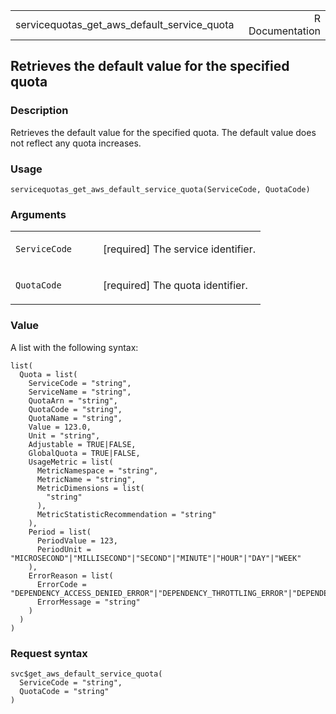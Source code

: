 <table style="width: 100%;">
<tbody>
<tr class="odd">
<td>servicequotas_get_aws_default_service_quota</td>
<td style="text-align: right;">R Documentation</td>
</tr>
</tbody>
</table>

## Retrieves the default value for the specified quota

### Description

Retrieves the default value for the specified quota. The default value
does not reflect any quota increases.

### Usage

    servicequotas_get_aws_default_service_quota(ServiceCode, QuotaCode)

### Arguments

<table>
<colgroup>
<col style="width: 35%" />
<col style="width: 65%" />
</colgroup>
<tbody>
<tr class="odd">
<td><code
id="servicequotas_get_aws_default_service_quota_:_ServiceCode">ServiceCode</code></td>
<td><p>[required] The service identifier.</p></td>
</tr>
<tr class="even">
<td><code
id="servicequotas_get_aws_default_service_quota_:_QuotaCode">QuotaCode</code></td>
<td><p>[required] The quota identifier.</p></td>
</tr>
</tbody>
</table>

### Value

A list with the following syntax:

    list(
      Quota = list(
        ServiceCode = "string",
        ServiceName = "string",
        QuotaArn = "string",
        QuotaCode = "string",
        QuotaName = "string",
        Value = 123.0,
        Unit = "string",
        Adjustable = TRUE|FALSE,
        GlobalQuota = TRUE|FALSE,
        UsageMetric = list(
          MetricNamespace = "string",
          MetricName = "string",
          MetricDimensions = list(
            "string"
          ),
          MetricStatisticRecommendation = "string"
        ),
        Period = list(
          PeriodValue = 123,
          PeriodUnit = "MICROSECOND"|"MILLISECOND"|"SECOND"|"MINUTE"|"HOUR"|"DAY"|"WEEK"
        ),
        ErrorReason = list(
          ErrorCode = "DEPENDENCY_ACCESS_DENIED_ERROR"|"DEPENDENCY_THROTTLING_ERROR"|"DEPENDENCY_SERVICE_ERROR"|"SERVICE_QUOTA_NOT_AVAILABLE_ERROR",
          ErrorMessage = "string"
        )
      )
    )

### Request syntax

    svc$get_aws_default_service_quota(
      ServiceCode = "string",
      QuotaCode = "string"
    )

